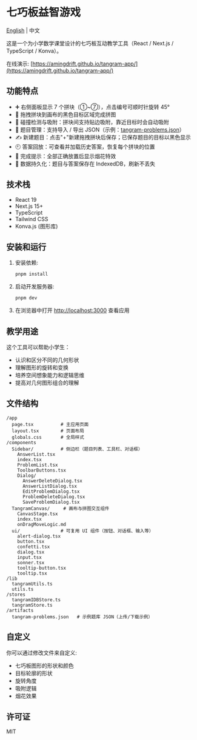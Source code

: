 # 七巧板益智游戏

[English](README.md) | 中文

这是一个为小学数学课堂设计的七巧板互动教学工具（React / Next.js / TypeScript / Konva）。

在线演示: [https://amingdrift.github.io/tangram-app/](https://amingdrift.github.io/tangram-app/)

## 功能特点

- ➕ 右侧面板显示 7 个拼块（①~⑦），点击编号可顺时针旋转 45°
- 🧩 拖拽拼块到画布的黑色目标区域完成拼图
- 📐 碰撞检测与吸附：拼块间支持贴边吸附，靠近目标时会自动吸附
- 📁 题目管理：支持导入 / 导出 JSON（示例：[tangram-problems.json](artifacts/tangram-problems.json)）
- ✍️ 新建题目：点击"+"新建拖拽拼块后保存；已保存题目的目标以黑色显示
- 🕘 答案回放：可查看并加载历史答案，恢复每个拼块的位置
- 🎉 完成提示：全部正确放置后显示烟花特效
- 💾 数据持久化：题目与答案保存在 IndexedDB，刷新不丢失

## 技术栈

- React 19
- Next.js 15+
- TypeScript
- Tailwind CSS
- Konva.js (图形库)

## 安装和运行

1. 安装依赖:

    ```bash
    pnpm install
    ```

2. 启动开发服务器:

    ```bash
    pnpm dev
    ```

3. 在浏览器中打开 <http://localhost:3000> 查看应用

## 教学用途

这个工具可以帮助小学生：

- 认识和区分不同的几何形状
- 理解图形的旋转和变换
- 培养空间想象能力和逻辑思维
- 提高对几何图形组合的理解

## 文件结构

```
/app
  page.tsx          # 主应用页面
  layout.tsx        # 页面布局
  globals.css       # 全局样式
/components
  Sidebar/          # 侧边栏（题目列表、工具栏、对话框）
    AnswerList.tsx
    index.tsx
    ProblemList.tsx
    ToolbarButtons.tsx
    Dialog/
      AnswerDeleteDialog.tsx
      AnswerListDialog.tsx
      EditProblemDialog.tsx
      ProblemDeleteDialog.tsx
      SaveProblemDialog.tsx
  TangramCanvas/     # 画布与拼图交互组件
    CanvasStage.tsx
    index.tsx
    onDragMoveLogic.md
  ui/               # 可复用 UI 组件（按钮、对话框、输入等）
    alert-dialog.tsx
    button.tsx
    confetti.tsx
    dialog.tsx
    input.tsx
    sonner.tsx
    tooltip-button.tsx
    tooltip.tsx
/lib
  tangramUtils.ts
  utils.ts
/stores
  tangramIDBStore.ts
  tangramStore.ts
/artifacts
  tangram-problems.json   # 示例题库 JSON（上传/下载示例）
```

## 自定义

你可以通过修改文件来自定义:

- 七巧板图形的形状和颜色
- 目标轮廓的形状
- 旋转角度
- 吸附逻辑
- 烟花效果

## 许可证

MIT
